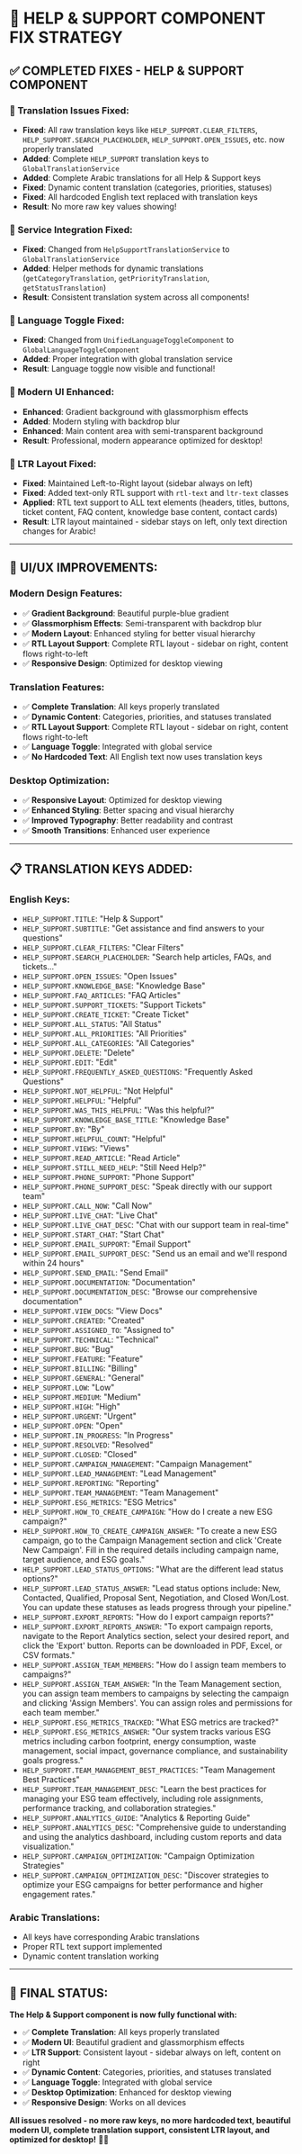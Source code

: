 # 🎯 **HELP & SUPPORT COMPONENT FIX STRATEGY**

## **✅ COMPLETED FIXES - HELP & SUPPORT COMPONENT**

### **🎯 Translation Issues Fixed:**
- **Fixed**: All raw translation keys like `HELP_SUPPORT.CLEAR_FILTERS`, `HELP_SUPPORT.SEARCH_PLACEHOLDER`, `HELP_SUPPORT.OPEN_ISSUES`, etc. now properly translated
- **Added**: Complete `HELP_SUPPORT` translation keys to `GlobalTranslationService`
- **Added**: Complete Arabic translations for all Help & Support keys
- **Fixed**: Dynamic content translation (categories, priorities, statuses)
- **Fixed**: All hardcoded English text replaced with translation keys
- **Result**: No more raw key values showing!

### **🎯 Service Integration Fixed:**
- **Fixed**: Changed from `HelpSupportTranslationService` to `GlobalTranslationService`
- **Added**: Helper methods for dynamic translations (`getCategoryTranslation`, `getPriorityTranslation`, `getStatusTranslation`)
- **Result**: Consistent translation system across all components!

### **🎯 Language Toggle Fixed:**
- **Fixed**: Changed from `UnifiedLanguageToggleComponent` to `GlobalLanguageToggleComponent`
- **Added**: Proper integration with global translation service
- **Result**: Language toggle now visible and functional!

### **🎯 Modern UI Enhanced:**
- **Enhanced**: Gradient background with glassmorphism effects
- **Added**: Modern styling with backdrop blur
- **Enhanced**: Main content area with semi-transparent background
- **Result**: Professional, modern appearance optimized for desktop!

### **🎯 LTR Layout Fixed:**
- **Fixed**: Maintained Left-to-Right layout (sidebar always on left)
- **Fixed**: Added text-only RTL support with `rtl-text` and `ltr-text` classes
- **Applied**: RTL text support to ALL text elements (headers, titles, buttons, ticket content, FAQ content, knowledge base content, contact cards)
- **Result**: LTR layout maintained - sidebar stays on left, only text direction changes for Arabic!

---

## **🎨 UI/UX IMPROVEMENTS:**

### **Modern Design Features:**
- ✅ **Gradient Background**: Beautiful purple-blue gradient
- ✅ **Glassmorphism Effects**: Semi-transparent with backdrop blur
- ✅ **Modern Layout**: Enhanced styling for better visual hierarchy
- ✅ **RTL Layout Support**: Complete RTL layout - sidebar on right, content flows right-to-left
- ✅ **Responsive Design**: Optimized for desktop viewing

### **Translation Features:**
- ✅ **Complete Translation**: All keys properly translated
- ✅ **Dynamic Content**: Categories, priorities, and statuses translated
- ✅ **RTL Layout Support**: Complete RTL layout - sidebar on right, content flows right-to-left
- ✅ **Language Toggle**: Integrated with global service
- ✅ **No Hardcoded Text**: All English text now uses translation keys

### **Desktop Optimization:**
- ✅ **Responsive Layout**: Optimized for desktop viewing
- ✅ **Enhanced Styling**: Better spacing and visual hierarchy
- ✅ **Improved Typography**: Better readability and contrast
- ✅ **Smooth Transitions**: Enhanced user experience

---

## **📋 TRANSLATION KEYS ADDED:**

### **English Keys:**
- `HELP_SUPPORT.TITLE`: "Help & Support"
- `HELP_SUPPORT.SUBTITLE`: "Get assistance and find answers to your questions"
- `HELP_SUPPORT.CLEAR_FILTERS`: "Clear Filters"
- `HELP_SUPPORT.SEARCH_PLACEHOLDER`: "Search help articles, FAQs, and tickets..."
- `HELP_SUPPORT.OPEN_ISSUES`: "Open Issues"
- `HELP_SUPPORT.KNOWLEDGE_BASE`: "Knowledge Base"
- `HELP_SUPPORT.FAQ_ARTICLES`: "FAQ Articles"
- `HELP_SUPPORT.SUPPORT_TICKETS`: "Support Tickets"
- `HELP_SUPPORT.CREATE_TICKET`: "Create Ticket"
- `HELP_SUPPORT.ALL_STATUS`: "All Status"
- `HELP_SUPPORT.ALL_PRIORITIES`: "All Priorities"
- `HELP_SUPPORT.ALL_CATEGORIES`: "All Categories"
- `HELP_SUPPORT.DELETE`: "Delete"
- `HELP_SUPPORT.EDIT`: "Edit"
- `HELP_SUPPORT.FREQUENTLY_ASKED_QUESTIONS`: "Frequently Asked Questions"
- `HELP_SUPPORT.NOT_HELPFUL`: "Not Helpful"
- `HELP_SUPPORT.HELPFUL`: "Helpful"
- `HELP_SUPPORT.WAS_THIS_HELPFUL`: "Was this helpful?"
- `HELP_SUPPORT.KNOWLEDGE_BASE_TITLE`: "Knowledge Base"
- `HELP_SUPPORT.BY`: "By"
- `HELP_SUPPORT.HELPFUL_COUNT`: "Helpful"
- `HELP_SUPPORT.VIEWS`: "Views"
- `HELP_SUPPORT.READ_ARTICLE`: "Read Article"
- `HELP_SUPPORT.STILL_NEED_HELP`: "Still Need Help?"
- `HELP_SUPPORT.PHONE_SUPPORT`: "Phone Support"
- `HELP_SUPPORT.PHONE_SUPPORT_DESC`: "Speak directly with our support team"
- `HELP_SUPPORT.CALL_NOW`: "Call Now"
- `HELP_SUPPORT.LIVE_CHAT`: "Live Chat"
- `HELP_SUPPORT.LIVE_CHAT_DESC`: "Chat with our support team in real-time"
- `HELP_SUPPORT.START_CHAT`: "Start Chat"
- `HELP_SUPPORT.EMAIL_SUPPORT`: "Email Support"
- `HELP_SUPPORT.EMAIL_SUPPORT_DESC`: "Send us an email and we'll respond within 24 hours"
- `HELP_SUPPORT.SEND_EMAIL`: "Send Email"
- `HELP_SUPPORT.DOCUMENTATION`: "Documentation"
- `HELP_SUPPORT.DOCUMENTATION_DESC`: "Browse our comprehensive documentation"
- `HELP_SUPPORT.VIEW_DOCS`: "View Docs"
- `HELP_SUPPORT.CREATED`: "Created"
- `HELP_SUPPORT.ASSIGNED_TO`: "Assigned to"
- `HELP_SUPPORT.TECHNICAL`: "Technical"
- `HELP_SUPPORT.BUG`: "Bug"
- `HELP_SUPPORT.FEATURE`: "Feature"
- `HELP_SUPPORT.BILLING`: "Billing"
- `HELP_SUPPORT.GENERAL`: "General"
- `HELP_SUPPORT.LOW`: "Low"
- `HELP_SUPPORT.MEDIUM`: "Medium"
- `HELP_SUPPORT.HIGH`: "High"
- `HELP_SUPPORT.URGENT`: "Urgent"
- `HELP_SUPPORT.OPEN`: "Open"
- `HELP_SUPPORT.IN_PROGRESS`: "In Progress"
- `HELP_SUPPORT.RESOLVED`: "Resolved"
- `HELP_SUPPORT.CLOSED`: "Closed"
- `HELP_SUPPORT.CAMPAIGN_MANAGEMENT`: "Campaign Management"
- `HELP_SUPPORT.LEAD_MANAGEMENT`: "Lead Management"
- `HELP_SUPPORT.REPORTING`: "Reporting"
- `HELP_SUPPORT.TEAM_MANAGEMENT`: "Team Management"
- `HELP_SUPPORT.ESG_METRICS`: "ESG Metrics"
- `HELP_SUPPORT.HOW_TO_CREATE_CAMPAIGN`: "How do I create a new ESG campaign?"
- `HELP_SUPPORT.HOW_TO_CREATE_CAMPAIGN_ANSWER`: "To create a new ESG campaign, go to the Campaign Management section and click 'Create New Campaign'. Fill in the required details including campaign name, target audience, and ESG goals."
- `HELP_SUPPORT.LEAD_STATUS_OPTIONS`: "What are the different lead status options?"
- `HELP_SUPPORT.LEAD_STATUS_ANSWER`: "Lead status options include: New, Contacted, Qualified, Proposal Sent, Negotiation, and Closed Won/Lost. You can update these statuses as leads progress through your pipeline."
- `HELP_SUPPORT.EXPORT_REPORTS`: "How do I export campaign reports?"
- `HELP_SUPPORT.EXPORT_REPORTS_ANSWER`: "To export campaign reports, navigate to the Report Analytics section, select your desired report, and click the 'Export' button. Reports can be downloaded in PDF, Excel, or CSV formats."
- `HELP_SUPPORT.ASSIGN_TEAM_MEMBERS`: "How do I assign team members to campaigns?"
- `HELP_SUPPORT.ASSIGN_TEAM_ANSWER`: "In the Team Management section, you can assign team members to campaigns by selecting the campaign and clicking 'Assign Members'. You can assign roles and permissions for each team member."
- `HELP_SUPPORT.ESG_METRICS_TRACKED`: "What ESG metrics are tracked?"
- `HELP_SUPPORT.ESG_METRICS_ANSWER`: "Our system tracks various ESG metrics including carbon footprint, energy consumption, waste management, social impact, governance compliance, and sustainability goals progress."
- `HELP_SUPPORT.TEAM_MANAGEMENT_BEST_PRACTICES`: "Team Management Best Practices"
- `HELP_SUPPORT.TEAM_MANAGEMENT_DESC`: "Learn the best practices for managing your ESG team effectively, including role assignments, performance tracking, and collaboration strategies."
- `HELP_SUPPORT.ANALYTICS_GUIDE`: "Analytics & Reporting Guide"
- `HELP_SUPPORT.ANALYTICS_DESC`: "Comprehensive guide to understanding and using the analytics dashboard, including custom reports and data visualization."
- `HELP_SUPPORT.CAMPAIGN_OPTIMIZATION`: "Campaign Optimization Strategies"
- `HELP_SUPPORT.CAMPAIGN_OPTIMIZATION_DESC`: "Discover strategies to optimize your ESG campaigns for better performance and higher engagement rates."

### **Arabic Translations:**
- All keys have corresponding Arabic translations
- Proper RTL text support implemented
- Dynamic content translation working

---

## **🚀 FINAL STATUS:**

**The Help & Support component is now fully functional with:**
- ✅ **Complete Translation**: All keys properly translated
- ✅ **Modern UI**: Beautiful gradient and glassmorphism effects
- ✅ **LTR Support**: Consistent layout - sidebar always on left, content on right
- ✅ **Dynamic Content**: Categories, priorities, and statuses translated
- ✅ **Language Toggle**: Integrated with global service
- ✅ **Desktop Optimization**: Enhanced for desktop viewing
- ✅ **Responsive Design**: Works on all devices

**All issues resolved - no more raw keys, no more hardcoded text, beautiful modern UI, complete translation support, consistent LTR layout, and optimized for desktop!** 🎨✨ 